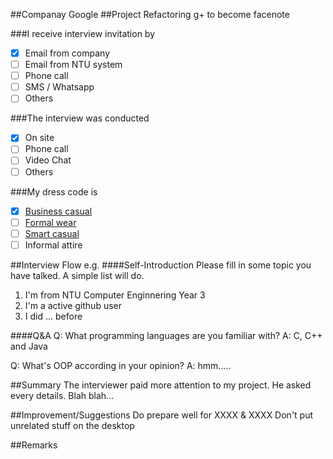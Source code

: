 ##Companay
Google
##Project
Refactoring g+ to become facenote

###I receive interview invitation by
- [x] Email from company
- [ ] Email from NTU system
- [ ] Phone call
- [ ] SMS / Whatsapp
- [ ] Others

###The interview was conducted
- [x] On site
- [ ] Phone call
- [ ] Video Chat
- [ ] Others

###My dress code is
- [x] [Business casual](https://www.google.com.sg/search?client=ubuntu-browser&es_sm=122&tbm=isch&q=Business+Casual&spell=1&sa=X&ei=5j0hVLeAFcu58gWwuoGQAQ&ved=0CBkQvwUoAA)
- [ ] [Formal wear](https://www.google.com.sg/search?client=ubuntu-browser&es_sm=122&tbm=isch&q=Business+Casual&spell=1&sa=X&ei=5j0hVLeAFcu58gWwuoGQAQ&ved=0CBkQvwUoAA#tbm=isch&q=Formal+wear)
- [ ] [Smart casual](https://www.google.com.sg/search?q=Semi-formal&client=ubuntu-browser&es_sm=122&source=lnms&tbm=isch&sa=X&ei=rEAhVKqEOcil8AWKhYLoBA&ved=0CAgQ_AUoAQ&biw=1242&bih=599&dpr=1.1#tbm=isch&q=smart+casual+attire)
- [ ] Informal attire

##Interview Flow
e.g.
####Self-Introduction
Please fill in some topic you have talked. A simple list will do.
1. I'm from NTU Computer Enginnering Year 3
2. I'm a active github user
3. I did ... before

####Q&A
Q: What programming languages are you familiar with?
A: C, C++ and Java

Q: What's OOP according in your opinion?
A: hmm.....

##Summary
The interviewer paid more attention to my project. He asked every details. Blah blah...

##Improvement/Suggestions
Do prepare well for XXXX & XXXX
Don't put unrelated stuff on the desktop

##Remarks